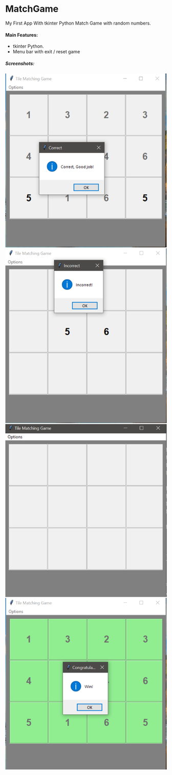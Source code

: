 # MatchGame

My First App With tkinter Python
Match Game with random numbers.


#### Main Features:
* tkinter Python.
* Menu bar with exit / reset game


##### Screenshots:
![alt text](https://github.com/ShainHaroni/MatchGame/blob/main/correct.PNG "Correct")
![alt text](https://github.com/ShainHaroni/MatchGame/blob/main/inCorrect.PNG "inCorrect")
![alt text](https://github.com/ShainHaroni/MatchGame/blob/main/window.PNG "Windows")
![alt text](https://github.com/ShainHaroni/MatchGame/blob/main/winner.PNG "Winner")

